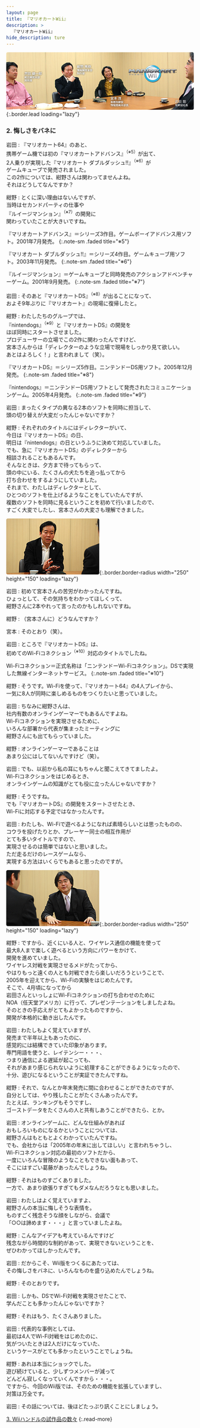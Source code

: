 ```yaml
---
layout: page
title: 『マリオカートWii』
description: >
  『マリオカートWii』
hide_description: ture
---
```


![](/others/interviews/jp/wii/rmcj/vol1/img/mainvisual.jpg){:.border.lead loading="lazy"}

### 2. 悔しさをバネに

岩田
: 『マリオカート64』のあと、<br>携帯ゲーム機では初の『マリオカートアドバンス』<sup>（※5）</sup>が出て、<br>2人乗りが実現した『マリオカート ダブルダッシュ!!』<sup>（※6）</sup>が<br>ゲームキューブで発売されました。<br>この2作については、紺野さんは関わってませんよね。<br>それはどうしてなんですか？

紺野
: とくに深い理由はないんですが、<br>当時はセカンドパーティの仕事や<br>『ルイージマンション』<sup>（※7）</sup>の開発に<br>関わっていたことが大きいですね。

『マリオカートアドバンス』＝シリーズ3作目。ゲームボーイアドバンス用ソフト。2001年7月発売。
{:.note-sm .faded title="※5"}

『マリオカート ダブルダッシュ!!』＝シリーズ4作目。ゲームキューブ用ソフト。2003年11月発売。
{:.note-sm .faded title="※6"}

『ルイージマンション』＝ゲームキューブと同時発売のアクションアドベンチャーゲーム。2001年9月発売。
{:.note-sm .faded title="※7"}

岩田
: そのあと『マリオカートDS』<sup>（※8）</sup>が出ることになって、<br>およそ9年ぶりに『マリオカート』の現場に復帰したと。

紺野
: わたしたちのグループでは、<br>『nintendogs』<sup>（※9）</sup>と『マリオカートDS』の開発を<br>ほぼ同時にスタートさせました。<br>プロデューサーの立場でこの2作に関わったんですけど、<br>宮本さんからは「ディレクターのような立場で現場をしっかり見て欲しい。<br>あとはよろしく！」と言われまして（笑）。

『マリオカートDS』＝シリーズ5作目。ニンテンドーDS用ソフト。2005年12月発売。
{:.note-sm .faded title="※8"}

『nintendogs』＝ニンテンドーDS用ソフトとして発売されたコミュニケーションゲーム。2005年4月発売。
{:.note-sm .faded title="※9"}

岩田
: まったくタイプの異なる2本のソフトを同時に担当して、<br>頭の切り替えが大変だったんじゃないですか？

紺野
: それぞれのタイトルにはディレクターがいて、<br>今日は『マリオカートDS』の日、<br>明日は『nintendogs』の日というふうに決めて対応していました。<br>でも、急に『マリオカートDS』のディレクターから<br>相談されることもあるんです。<br>そんなときは、夕方まで待ってもらって、<br>頭の中にいる、たくさんの犬たちを追っ払ってから<br>打ち合わせをするようにしていました。<br>それまで、わたしはディレクターとして、<br>ひとつのソフトを仕上げるようなことをしていたんですが、<br>複数のソフトを同時に見るということを初めて行いましたので、<br>すごく大変でしたし、宮本さんの大変さも理解できました。

![](/others/interviews/jp/wii/rmcj/vol1/img/photo5.jpg){:.border.border-radius width="250" height="150" loading="lazy"}

岩田
: 初めて宮本さんの苦労がわかったんですね。<br>ひょっとして、その気持ちをわかってほしくって、<br>紺野さんに2本やれって言ったのかもしれないですね。

紺野
: （宮本さんに）どうなんですか？

宮本
: そのとおり（笑）。

岩田
: ところで『マリオカートDS』は、<br>初めてのWi-Fiコネクション<sup>（※10）</sup>対応のタイトルでしたね。

Wi-Fiコネクション＝正式名称は「ニンテンドーWi-Fiコネクション」。DSで実現した無線インターネットサービス。
{:.note-sm .faded title="※10"}

紺野
: そうです。Wi-Fiを使って、『マリオカート64』の4人プレイから、<br>一気に8人が同時に楽しめるものをつくりたいと思っていました。

岩田
: ちなみに紺野さんは、<br>社内有数のオンラインゲーマーでもあるんですよね。<br>Wi-Fiコネクションを実現させるために、<br>いろんな部署から代表が集まったミーティングに<br>紺野さんにも出てもらっていました。

紺野
: オンラインゲーマーであることは<br>あまり公にはしてないんですけど（笑）。

岩田
: でも、以前から私の耳にもちゃんと聞こえてきてましたよ。<br>Wi-Fiコネクションをはじめるとき、<br>オンラインゲームの知識がとても役に立ったんじゃないですか？

紺野
: そうですね。<br>でも『マリオカートDS』の開発をスタートさせたとき、<br>Wi-Fiに対応する予定ではなかったんです。

岩田
: わたしも、Wi-Fiで遊べるようになれば素晴らしいとは思ったものの、<br>コウラを投げたりとか、プレーヤー同士の相互作用が<br>とても多いタイトルですので、<br>実現させるのは簡単ではないと思いました。<br>ただ走るだけのレースゲームなら、<br>実現する方法はいくらでもあると思ったのですが。

![](/others/interviews/jp/wii/rmcj/vol1/img/photo6.jpg){:.border.border-radius width="250" height="150" loading="lazy"}

紺野
: ですから、近くにいる人と、ワイヤレス通信の機能を使って<br>最大8人まで楽しく遊べるという方向にパワーをかけて、<br>開発を進めていました。<br>ワイヤレス対戦を実現させるメドがたってから、<br>やはりもっと遠くの人とも対戦できたら楽しいだろうということで、<br>2005年を迎えてから、Wi-Fiの実験をはじめたんです。<br>そこで、4月頃になってから<br>岩田さんといっしょにWi-Fiコネクションの打ち合わせのために<br>NOA（任天堂アメリカ）に行って、プレゼンテーションをしましたよね。<br>そのときの手応えがとてもよかったものですから、<br>開発が本格的に動き出したんです。

岩田
: わたしもよく覚えていますが、<br>発売まで半年以上もあったのに、<br>感覚的には結構できていた印象があります。<br>専門用語を使うと、レイテンシー・・・、<br>つまり通信による遅延が起こっても、<br>それがあまり感じられないように処理することができるようになったので、<br>十分、遊びになるということが実証できたんですね。

紺野
: それで、なんとか年末発売に間に合わせることができたのですが、<br>自分としては、やり残したことがたくさんあったんです。<br>たとえば、ランキングもそうですし、<br>ゴーストデータをたくさんの人と共有しあうことができたら、とか。

岩田
: オンラインゲームに、どんな仕組みがあれば<br>おもしろいものになるかということについては、<br>紺野さんはもともとよくわかっていたんですね。<br>でも、会社からは「2005年の年末に出してほしい」と言われちゃうし、<br>Wi-Fiコネクション対応の最初のソフトだから、<br>一度にいろんな冒険のようなこともできない面もあって、<br>そこにはすごい葛藤があったんでしょうね。

紺野
: それはものすごくありました。<br>一方で、あまり欲張りすぎてもダメなんだろうなとも思いました。

岩田
: わたしはよく覚えていますよ、<br>紺野さんの本当に悔しそうな表情を。<br>ものすごく残念そうな顔をしながら、会議で<br>「○○は諦めます・・・」と言っていましたよね。

紺野
: こんなアイデアも考えているんですけど<br>残念ながら時間的な制約があって、実現できないということを、<br>ぜひわかってほしかったんです。

岩田
: だからこそ、Wii版をつくるにあたっては、<br>その悔しさをバネに、いろんなものを盛り込めたんでしょうね。

紺野
: そのとおりです。

岩田
: しかも、DSでWi-Fi対戦を実現させたことで、<br>学んだことも多かったんじゃないですか？

紺野
: それはもう、たくさんありました。

岩田
: 代表的な事例としては、<br>最初は4人でWi-Fi対戦をはじめたのに、<br>気がついたときは2人だけになっていた、<br>というケースがとても多かったということでしょうね。

紺野
: あれは本当にショックでした。<br>遊び続けていると、少しずつメンバーが減って<br>どんどん寂しくなっていくんですから・・・。<br>ですから、今回のWii版では、そのための機能を拡張していますし、<br>対策は万全です。

岩田
: その話については、後ほどたっぷり訊くことにしましょう。

[3. Wiiハンドルの試作品の数々](3.md)
{:.read-more}

